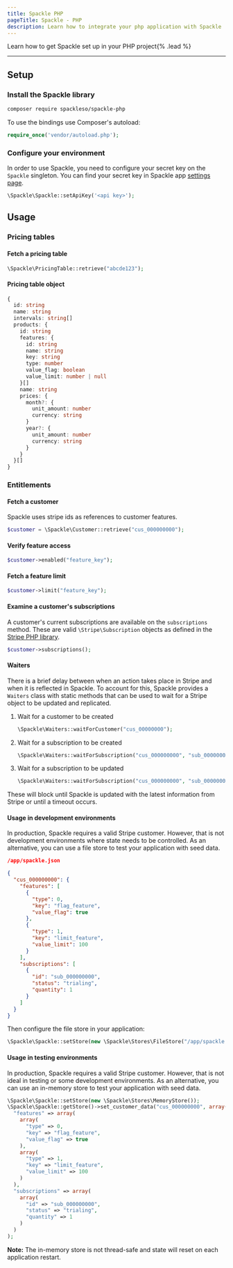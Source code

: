 ```yaml
---
title: Spackle PHP
pageTitle: Spackle - PHP
description: Learn how to integrate your php application with Spackle
---
```


Learn how to get Spackle set up in your PHP project{% .lead %}

---

## Setup

### Install the Spackle library

```sh
composer require spackleso/spackle-php
```

To use the bindings use Composer's autoload:

```php
require_once('vendor/autoload.php');
```

### Configure your environment
In order to use Spackle, you need to configure your secret key on the `Spackle` singleton. You can find your secret key in Spackle app [settings page](https://dashboard.stripe.com/settings/apps/so.spackle.stripe).

```php
\Spackle\Spackle::setApiKey('<api key>');
```

## Usage

### Pricing tables

#### Fetch a pricing table

```php
\Spackle\PricingTable::retrieve("abcde123");
```

#### Pricing table object

```ts
{
  id: string
  name: string
  intervals: string[]
  products: {
    id: string
    features: {
      id: string
      name: string
      key: string
      type: number
      value_flag: boolean
      value_limit: number | null
    }[]
    name: string
    prices: {
      month?: {
        unit_amount: number
        currency: string
      }
      year?: {
        unit_amount: number
        currency: string
      }
    }
  }[]
}
```


### Entitlements

#### Fetch a customer

Spackle uses stripe ids as references to customer features.

```php
$customer = \Spackle\Customer::retrieve("cus_000000000");
```

#### Verify feature access

```php
$customer->enabled("feature_key");
```

#### Fetch a feature limit

```php
$customer->limit("feature_key");
```

#### Examine a customer's subscriptions

A customer's current subscriptions are available on the `subscriptions` method. These are valid `\Stripe\Subscription` objects as defined in the [Stripe PHP library](https://stripe.com/docs/api/subscriptions/object?lang=php).

```php
$customer->subscriptions();
```

#### Waiters

There is a brief delay between when an action takes place in Stripe and when it is reflected in Spackle. To account for this, Spackle provides a `Waiters` class with static methods that can be used to wait for a Stripe object to be updated and replicated.

1. Wait for a customer to be created
   ```php
   \Spackle\Waiters::waitForCustomer("cus_00000000");
   ```
2. Wait for a subscription to be created
   ```php
   \Spackle\Waiters::waitForSubscription("cus_000000000", "sub_00000000");
   ```
3. Wait for a subscription to be updated
   ```php
   \Spackle\Waiters::waitForSubscription("cus_000000000", "sub_00000000", array("status" => "active"));
   ```

These will block until Spackle is updated with the latest information from Stripe or until a timeout occurs.


#### Usage in development environments

In production, Spackle requires a valid Stripe customer. However, that is not development environments where state needs to be controlled. As an alternative, you can use a file store to test your application with seed data.

```json
/app/spackle.json

{
  "cus_000000000": {
    "features": [
      {
        "type": 0,
        "key": "flag_feature",
        "value_flag": true
      },
      {
        "type": 1,
        "key": "limit_feature",
        "value_limit": 100
      }
    ],
    "subscriptions": [
      {
        "id": "sub_000000000",
        "status": "trialing",
        "quantity": 1
      }
    ]
  }
}
```

Then configure the file store in your application:

```php
\Spackle\Spackle::setStore(new \Spackle\Stores\FileStore("/app/spackle.json"));
```


#### Usage in testing environments

In production, Spackle requires a valid Stripe customer. However, that is not ideal in testing or some development environments. As an alternative, you can use an in-memory store to test your application with seed data.

```php
\Spackle\Spackle::setStore(new \Spackle\Stores\MemoryStore());
\Spackle\Spackle::getStore()->set_customer_data("cus_000000000", array(
  "features" => array(
    array(
      "type" => 0,
      "key" => "flag_feature",
      "value_flag" => true
    ),
    array(
      "type" => 1,
      "key" => "limit_feature",
      "value_limit" => 100
    )
  ),
  "subscriptions" => array(
    array(
      "id" => "sub_000000000",
      "status" => "trialing",
      "quantity" => 1
    )
  )
);
```

**Note:** The in-memory store is not thread-safe and state will reset on each application restart.